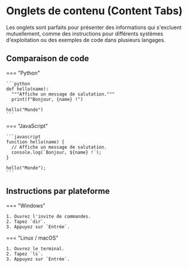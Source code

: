 # Onglets de contenu (Content Tabs)

Les onglets sont parfaits pour présenter des informations qui s'excluent mutuellement, comme des instructions pour différents systèmes d'exploitation ou des exemples de code dans plusieurs langages.

## Comparaison de code

=== "Python"

    ```python
    def hello(name):
      """Affiche un message de salutation."""
      print(f"Bonjour, {name} !")

    hello("Monde")
    ```

=== "JavaScript"

    ```javascript
    function hello(name) {
      // Affiche un message de salutation.
      console.log(`Bonjour, ${name} !`);
    }

    hello("Monde");
    ```

## Instructions par plateforme

=== "Windows"

    1. Ouvrez l'invite de commandes.
    2. Tapez `dir`.
    3. Appuyez sur `Entrée`.

=== "Linux / macOS"

    1. Ouvrez le terminal.
    2. Tapez `ls`.
    3. Appuyez sur `Entrée`.

